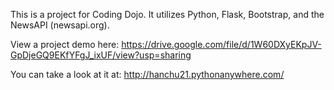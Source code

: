 This is a project for Coding Dojo. It utilizes Python, Flask, Bootstrap, and the NewsAPI (newsapi.org).

View a project demo here: https://drive.google.com/file/d/1W60DXyEKpJV-GpDjeGQ9EKfYFgJ_ixUF/view?usp=sharing

You can take a look at it at: http://hanchu21.pythonanywhere.com/
